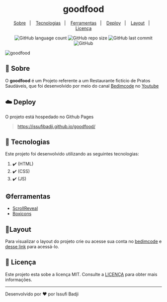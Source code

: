 <h1 align="center" color=" ">
   goodfood
</h1>

<p align="center">
    <a href="#book-sobre">Sobre</a>&nbsp;&nbsp;&nbsp;|&nbsp;&nbsp;&nbsp;
    <a href="#rocket-tecnologias">Tecnologias</a>&nbsp;&nbsp;&nbsp;|&nbsp;&nbsp;&nbsp;
   <a href="#ferramentas">Ferramentas</a>&nbsp;&nbsp;&nbsp;|&nbsp;&nbsp;&nbsp;
    <a href="#cloud-deploy">Deploy</a>&nbsp;&nbsp;&nbsp;|&nbsp;&nbsp;&nbsp;
    <a href="#layout">Layout</a>&nbsp;&nbsp;&nbsp;|&nbsp;&nbsp;&nbsp;
    <a href="#memo-licença">Licença</a>
</p>

<p align="center">
   
   <img alt="GitHub language count" src="https://img.shields.io/github/languages/count/issufibadji/goodfood?style=flat-square">

   <img alt="GitHub repo size" src="https://img.shields.io/github/repo-size/issufibadji/goodfood?style=flat-square">

   <img alt="GitHub last commit" src="https://img.shields.io/github/last-commit/issufibadji/goodfood?style=flat-square">

   <img alt="GitHub" src="https://img.shields.io/github/license/issufibadji/goodfood?style=flat-square">
</p>

![goodfood](https://github.com/issufibadji/goodfood/blob/master/goodfood1.png)

## :book: Sobre
O **goodfood**
 é um Projeto referente a um Restaurante fictício de Pratos Saudáveis, que foi desenvolvido por meio do canal [Bedimcode](https://www.youtube.com/channel/UCgkDs77BoEhMIgRUB4MKrtQ) no [Youtube](https://www.youtube.com)

## :cloud: Deploy
O projeto está hospedado no Github Pages
>https://issufibadji.github.io/goodfood/

## :rocket: Tecnologias
Este projeto foi desenvolvido utilizando as seguintes tecnologias:
<!-- ❌✔️ -->
1. ✔️ (HTML)
2. ✔️ (CSS)
3. ✔️ (JS)

## ⚙ferramentas
- [ScrollReveal](https://scrollrevealjs.org)
- [Boxicons](https://boxicons.com)

## 🔖Layout
Para visualizar o layout do projeto crie ou acesse sua conta no [bedimcode](bedimcode.com) e [desse link](https://www.buymeacoffee.com/bedimcode/e/11212) para acessá-lo.

## :memo: Licença
Este projeto esta sobe a licença MIT. Consulte a [LICENÇA](https://github.com/issufibadji/goodfood/blob/master/LINCENSE) para obter mais informações.

---

Desenvolvido por :heart: por Issufi Badji

